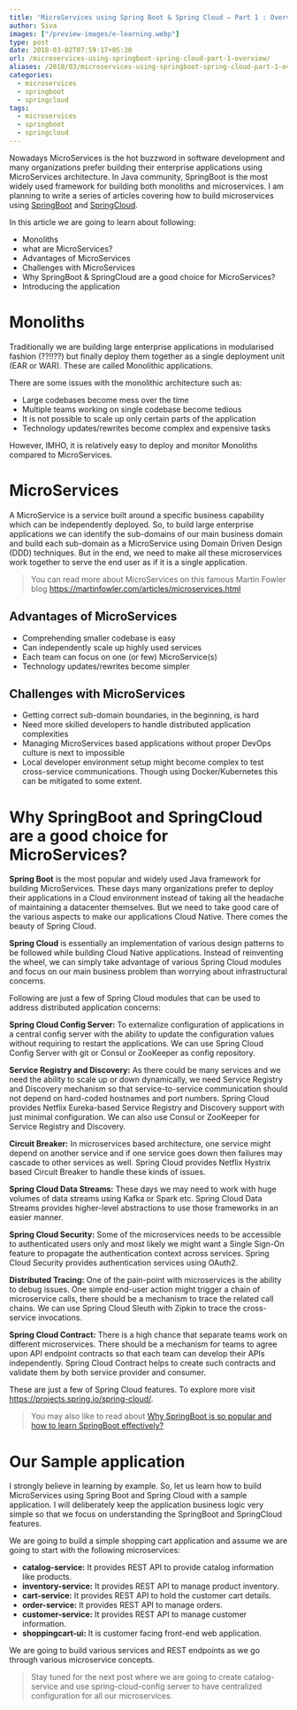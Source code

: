 ```yaml
---
title: 'MicroServices using Spring Boot & Spring Cloud – Part 1 : Overview'
author: Siva
images: ["/preview-images/e-learning.webp"]
type: post
date: 2018-03-02T07:59:17+05:30
url: /microservices-using-springboot-spring-cloud-part-1-overview/
aliases: /2018/03/microservices-using-springboot-spring-cloud-part-1-overview/
categories:
  - microservices
  - springboot
  - springcloud
tags:
  - microservices
  - springboot
  - springcloud
---
```



Nowadays MicroServices is the hot buzzword in software development and many organizations prefer building their enterprise applications 
using MicroServices architecture. In Java community, SpringBoot is the most widely used framework for building both monoliths and microservices. 
I am planning to write a series of articles covering how to build microservices using [SpringBoot](https://projects.spring.io/spring-boot/) 
and [SpringCloud](https://projects.spring.io/spring-cloud/).

In this article we are going to learn about following:

* Monoliths
* what are MicroServices?
* Advantages of MicroServices
* Challenges with MicroServices
* Why SpringBoot & SpringCloud are a good choice for MicroServices?
* Introducing the application


# Monoliths
Traditionally we are building large enterprise applications in modularised fashion (??!!??) but finally deploy them together as a single deployment unit (EAR or WAR). These are called Monolithic applications.

There are some issues with the monolithic architecture such as:

* Large codebases become mess over the time
* Multiple teams working on single codebase become tedious
* It is not possible to scale up only certain parts of the application
* Technology updates/rewrites become complex and expensive tasks

However, IMHO, it is relatively easy to deploy and monitor Monoliths compared to MicroServices.

# MicroServices
A MicroService is a service built around a specific business capability which can be independently deployed. So, to build large enterprise applications we can identify the sub-domains of our main business domain and build each sub-domain as a MicroService using Domain Driven Design (DDD) techniques. But in the end, we need to make all these microservices work together to serve the end user as if it is a single application.

> You can read more about MicroServices on this famous Martin Fowler blog https://martinfowler.com/articles/microservices.html

## Advantages of MicroServices

* Comprehending smaller codebase is easy
* Can independently scale up highly used services
* Each team can focus on one (or few) MicroService(s)
* Technology updates/rewrites become simpler
 
## Challenges with MicroServices
* Getting correct sub-domain boundaries, in the beginning, is hard
* Need more skilled developers to handle distributed application complexities
* Managing MicroServices based applications without proper DevOps culture is next to impossible
* Local developer environment setup might become complex to test cross-service communications. Though using Docker/Kubernetes this can be mitigated to some extent.

# Why SpringBoot and SpringCloud are a good choice for MicroServices?

**Spring Boot** is the most popular and widely used Java framework for building MicroServices. These days many organizations prefer to deploy their applications in a Cloud environment instead of taking all the headache of maintaining a datacenter themselves. But we need to take good care of the various aspects to make our applications Cloud Native. There comes the beauty of Spring Cloud.

**Spring Cloud** is essentially an implementation of various design patterns to be followed while building Cloud Native applications. Instead of reinventing the wheel, we can simply take advantage of various Spring Cloud modules and focus on our main business problem than worrying about infrastructural concerns.

Following are just a few of Spring Cloud modules that can be used to address distributed application concerns:

**Spring Cloud Config Server:** To externalize configuration of applications in a central config server with the ability to update the configuration values without requiring to restart the applications. We can use Spring Cloud Config Server with git or Consul or ZooKeeper as config repository.

**Service Registry and Discovery:** As there could be many services and we need the ability to scale up or down dynamically, we need Service Registry and Discovery mechanism so that service-to-service communication should not depend on hard-coded hostnames and port numbers. Spring Cloud provides Netflix Eureka-based Service Registry and Discovery support with just minimal configuration. We can also use Consul or ZooKeeper for Service Registry and Discovery.

**Circuit Breaker:** In microservices based architecture, one service might depend on another service and if one service goes down then failures may cascade to other services as well. Spring Cloud provides Netflix Hystrix based Circuit Breaker to handle these kinds of issues.

**Spring Cloud Data Streams:** These days we may need to work with huge volumes of data streams using Kafka or Spark etc. Spring Cloud Data Streams provides higher-level abstractions to use those frameworks in an easier manner.

**Spring Cloud Security:** Some of the microservices needs to be accessible to authenticated users only and most likely we might want a Single Sign-On feature to propagate the authentication context across services. Spring Cloud Security provides authentication services using OAuth2.

**Distributed Tracing:** One of the pain-point with microservices is the ability to debug issues. One simple end-user action might trigger a chain of microservice calls, there should be a mechanism to trace the related call chains. We can use Spring Cloud Sleuth with Zipkin to trace the cross-service invocations.

**Spring Cloud Contract:** There is a high chance that separate teams work on different microservices. There should be a mechanism for teams to agree upon API endpoint contracts so that each team can develop their APIs independently. Spring Cloud Contract helps to create such contracts and validate them by both service provider and consumer.

These are just a few of Spring Cloud features. To explore more visit https://projects.spring.io/spring-cloud/.

> You may also like to read about [Why SpringBoot is so popular and how to learn SpringBoot effectively?](http://sivalabs.in/2018/02/why-springboot-so-popular-how-to-learn-springboot/)

# Our Sample application
I strongly believe in learning by example. So, let us learn how to build MicroServices using Spring Boot and Spring Cloud with a sample application. I will deliberately keep the application business logic very simple so that we focus on understanding the SpringBoot and SpringCloud features.

We are going to build a simple shopping cart application and assume we are going to start with the following microservices:

* **catalog-service:** It provides REST API to provide catalog information like products.
* **inventory-service:** It provides REST API to manage product inventory.
* **cart-service:** It provides REST API to hold the customer cart details.
* **order-service:** It provides REST API to manage orders.
* **customer-service:** It provides REST API to manage customer information.
* **shoppingcart-ui:** It is customer facing front-end web application.

We are going to build various services and REST endpoints as we go through various microservice concepts.

> Stay tuned for the next post where we are going to create catalog-service and use spring-cloud-config server to have centralized configuration for all our microservices.

